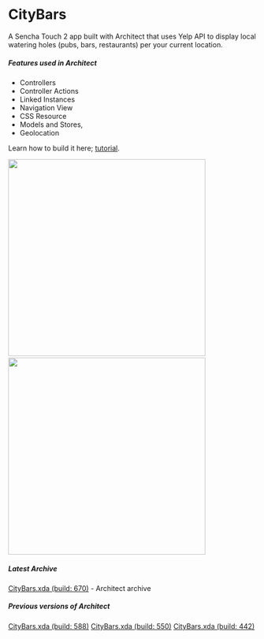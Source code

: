 CityBars
================================

A Sencha Touch 2 app built with Architect that uses Yelp API to display local watering holes (pubs, bars, restaurants) per your current location.

##### Features used in Architect
- Controllers
- Controller Actions
- Linked Instances
- Navigation View
- CSS Resource
- Models and Stores,
- Geolocation

Learn how to build it here; [tutorial](http://docs.sencha.com/architect/2-0/#!/guide/first_mobile_app).

<img width=400 src="http://f.cl.ly/items/3G2X2B2M0x1V353g1B29/Screen%20Shot%202012-07-25%20at%205.03.26%20PM.png" />&nbsp;
<img width=400 src="http://f.cl.ly/items/2d1L06350R0w0E0p1y3d/Screen%20Shot%202012-08-06%20at%2011.39.14%20PM.png" />

##### Latest Archive
[CityBars.xda (build: 670)](http://cdn.sencha.com/architect/examples/citybars/Citybars670.xda) - Architect archive

##### Previous versions of Architect
[CityBars.xda (build: 588)](http://cdn.sencha.com/architect/examples/citybars/Citybars588.xda)
[CityBars.xda (build: 550)](http://cdn.sencha.com/architect/examples/citybars/Citybars550.xda)
[CityBars.xda (build: 442)](http://cdn.sencha.com/architect/examples/citybars/Citybars442.xda)
